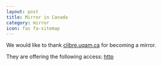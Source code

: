 ```yaml
---
layout: post
title: Mirror in Canada
category: mirror
icon: fas fa-sitemap
---
```


We would like to thank [clibre.uqam.ca](http://clibre.uqam.ca/) for becoming a mirror.

They are offering the following access: [http](http://mirror.clibre.uqam.ca/blackarch/)